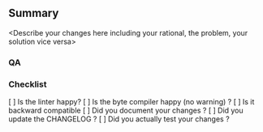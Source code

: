 ## Summary
<Describe your changes here including your rational, the problem, your solution vice versa>


### QA
<Describe the steps necessary to test your changes>


### Checklist

[ ] Is the linter happy?
[ ] Is the byte compiler happy (no warning) ?
[ ] Is it backward compatible
[ ] Did you document your changes ?
[ ] Did you update the CHANGELOG ?
[ ] Did you actually test your changes ?
